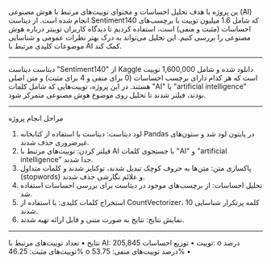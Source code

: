 ین پروژه با هدف تحلیل احساسات و محتوای توییت‌های مرتبط با هوش مصنوعی (AI) انجام شده است. از دیتاست Sentiment140 که شامل 1.6 میلیون توییت با برچسب‌های احساسات (مثبت و منفی) است، استفاده کردیم تا دیدگاه کاربران توییتر درباره هوش مصنوعی را بررسی کنیم. این تحلیل می‌تواند به درک بهتر نظرات عمومی و شناسایی موضوعات کلیدی مرتبط با AI کمک کند.
________________________________________
دیتاست
دیتاست "Sentiment140" از Kaggle دانلود شده و شامل 1,600,000 توییت است که هر کدام دارای برچسب احساسات (0 برای منفی و 4 برای مثبت) و متن اصلی هستند. در این پروژه، توییت‌هایی که شامل کلمات "AI" یا "artificial intelligence" بودند، فیلتر شدند تا تحلیل روی موضوع هوش مصنوعی متمرکز شود.
________________________________________
مراحل انجام پروژه
1.	لود دیتاست: دیتاست با استفاده از کتابخانه Pandas در پایتون لود شد و ستون‌های غیرضروری حذف شدند.
2.	فیلتر کردن: توییت‌های مرتبط با AI با جستجوی کلمات "AI" و "artificial intelligence" جدا شدند.
3.	پاکسازی متن: متن‌ها به حروف کوچک تبدیل شدند، توکنایز شدند و کلمات متداول (stopwords) و علائم نگارشی حذف شدند.
4.	تحلیل احساسات: از برچسب‌های موجود در دیتاست برای بررسی احساسات استفاده شد.
5.	استخراج کلمات کلیدی: با استفاده از CountVectorizer، 10 کلمه پرتکرار شناسایی شدند.
6.	نمایش نتایج: نتایج به صورت متنی و قابل ارائه تهیه شدند.
________________________________________
نتایج
•	تعداد توییت‌های مرتبط با AI: 205,845 توییت
•	توزیع احساسات: 
o	درصد توییت‌های مثبت: 46.25%
o	درصد توییت‌های منفی: 53.75%
•	

